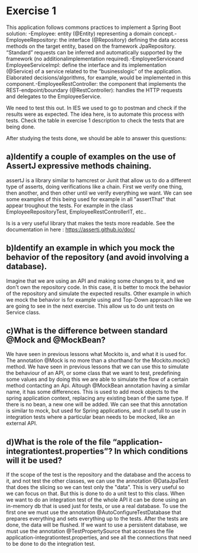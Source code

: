 # Exercise 1

This application follows commons practices to implement a Spring Boot solution:
-Employee: entity (@Entity) representing a domain concept.-EmployeeRepository: the interface (@Repository) defining the data access methods on the target entity, based on the framework JpaRepository. “Standard” requests can be inferred and automatically supported by the framework (no additionalimplementation required).-EmployeeServiceand EmployeeServiceImpl: define the interface and its implementation (@Service) of a service related to the “businesslogic” of the application. Elaborated decisions/algorithms, for example, would be implemented in this component.-EmployeeRestController: the component that implements the REST-endpoint/boundary (@RestController): handles the HTTP requests and delegates to the EmployeeService.

We need to test this out. In IES we used to go to postman and check if the results were as expected. The idea here, is to automate this process with tests.
Check the table in exercise 1 description to check the tests that are being done.

After studying the tests done, we should be able to answer this questions:

## a)Identify a couple of examples on the use of AssertJ expressive methods chaining.
assertJ is a library similar to hamcrest or Junit that allow us to do a different type of asserts, doing verifications like a chain. First we verify one thing, then another, and then other until we verify everything we want.
We can see some examples of this being used for example in all "assertThat" that appear troughout the tests.
For example in the class EmployeeRepositoryTest, EmployeeRestControllerIT, etc..

Is is a very useful library that makes the tests more readable. See the documentation in here : https://assertj.github.io/doc/

## b)Identify an example in which you mock the behavior of the repository (and avoid involving a database). 

Imagine that we are using an API and making some changes to it, and we don't own the repository code. In this case, it is better to mock the behavior of the repository and simulate the expected results. Other example in which we mock the behavior is for example using and Top-Down approach like we are going to see in the next exercise. This allow us to do unit tests on Service class.

## c)What is the difference between standard @Mock and @MockBean?

We have seen in previous lessons what Mockito is, and what it is used for. The annotation @Mock is no more than a shorthand for the Mockito.mock() method. We have seen in previous lessons that we can use this to simulate the behaviour of an API, or some class that we want to test, predefining some values and by doing this we are able to simulate the flow of a certain method contacting an Api.
Altough @MockBean annotation having a similar name, it has some differences. This is used to add mock objects to the spring application context, replacing any existing bean of the same type. If there is no bean, a new one will be added. We can see that this annotation is similar to mock, but used for Spring applications, and it usefull to use in integration tests where a particular bean needs to be mocked, like an external API.

## d)What is the role of the file “application-integrationtest.properties”? In which conditions will it be used?

If the scope of the test is the repository and the database and the access to it, and not test the other classes, we can use the annotation @DataJpaTest that does the slicing so we can test only the "data". This is very useful so we can focus on that. But this is done to do a unit test to this class. When we want to do an integration test of the whole API it can be done using an in-memory db that is used just for tests, or use a real database. To use the first one we must use the annotation @AutoConfigureTestDatabase that prepares everything and sets everything up to the tests. After the tests are done, the data will be flushed. If we want to use a persistent database, we must use the annotation @TestPropertySource that accesses the file application-integrationtest.properties, and see all the connections that need to be done to do the integration test.